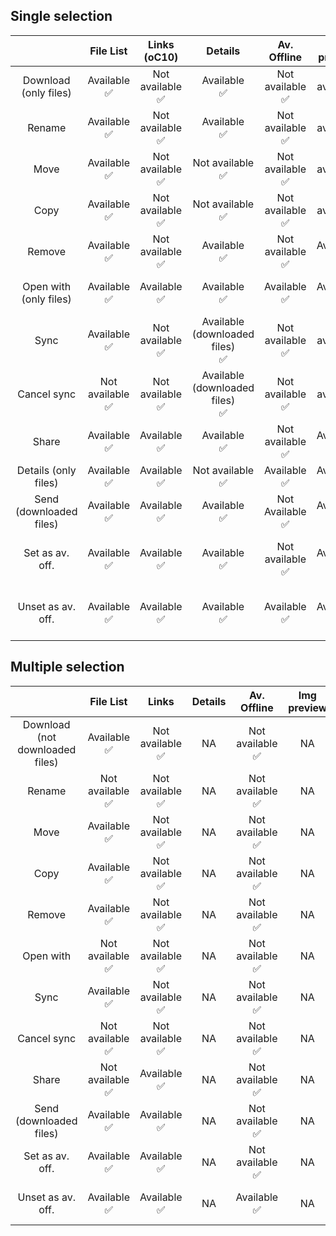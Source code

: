 
## Single selection

|| File List | Links (oC10) | Details | Av. Offline | Img preview| Video preview | Audio preview | Txt preview | While Sync |
|:-:| :-------: | :---: | :---------: | :---: | :--------: | :-----------: | :-----------: | :---------: | :-: |
| Download (only files) | Available<br>:white_check_mark: | Not available<br>:white_check_mark:| Available<br>:white_check_mark: | Not available<br>:white_check_mark: | Not available<br>:white_check_mark: | Not available<br>:white_check_mark: | Not available<br>:white_check_mark: | Not available<br>:white_check_mark: | Not available<br>:white_check_mark: |
| Rename |Available<br>:white_check_mark: | Not available<br>:white_check_mark: |Available<br>:white_check_mark: | Not available<br>:white_check_mark:| Not available<br>:white_check_mark:| Not available<br>:white_check_mark:| Not available<br>:white_check_mark:| Not available<br>:white_check_mark:| Not available<br>:white_check_mark:
| Move |Available<br>:white_check_mark:| Not available<br>:white_check_mark:| Not available<br>:white_check_mark:| Not available<br>:white_check_mark:| Not available<br>:white_check_mark:| Not available<br>:white_check_mark:| Not available<br>:white_check_mark:| Not available<br>:white_check_mark:| Not available<br>:white_check_mark:
| Copy |Available<br>:white_check_mark:| Not available<br>:white_check_mark:| Not available<br>:white_check_mark:| Not available<br>:white_check_mark:| Not available<br>:white_check_mark:| Not available<br>:white_check_mark:| Not available<br>:white_check_mark:| Not available<br>:white_check_mark:| Not available<br>:white_check_mark:
| Remove |Available<br>:white_check_mark:| Not available<br>:white_check_mark:|Available<br>:white_check_mark: | Not available<br>:white_check_mark:|Available<br>:white_check_mark:|Available<br>:white_check_mark:|Available<br>:white_check_mark:|Available<br>:white_check_mark:| Not available<br>:white_check_mark:
| Open with (only files) |Available<br>:white_check_mark:| Available<br>:white_check_mark:| Available<br>:white_check_mark:| Available<br>:white_check_mark:| Available<br>:white_check_mark:| Available<br>:white_check_mark:| Available<br>:white_check_mark:| Available<br>:white_check_mark:| Not available<br>:white_check_mark:| 
| Sync | Available<br>:white_check_mark:| Not available<br>:white_check_mark:| Available (downloaded files)<br>:white_check_mark:| Not available<br>:white_check_mark:| Not available<br>:white_check_mark:| Available<br>:white_check_mark:| Not available<br>:white_check_mark:| Not available<br>:white_check_mark:| Not available<br>:white_check_mark:|Not available<br>:white_check_mark:
| Cancel sync | Not available<br>:white_check_mark:| Not available<br>:white_check_mark:| Available (downloaded files)<br>:white_check_mark:| Not available<br>:white_check_mark:| Not available<br>:white_check_mark:| Available<br>:white_check_mark:| Not available<br>:white_check_mark:| Not available<br>:white_check_mark: | Available<br>:white_check_mark:
| Share | Available<br>:white_check_mark:| Available<br>:white_check_mark: | Available<br>:white_check_mark:| Not available<br>:white_check_mark: | Available<br>:white_check_mark:| Available<br>:white_check_mark:| Available<br>:white_check_mark:| Available<br>:white_check_mark:| Available<br>:white_check_mark:
| Details (only files) | Available<br>:white_check_mark: | Available<br>:white_check_mark: | Not available<br>:white_check_mark: | Available<br>:white_check_mark: | Available<br>:white_check_mark: | Available<br>:white_check_mark: | Available<br>:white_check_mark: | Available<br>:white_check_mark: | Available<br>:white_check_mark:
| Send (downloaded files) |Available<br>:white_check_mark: | Available<br>:white_check_mark: | Available<br>:white_check_mark: | Not Available<br>:white_check_mark: | Available<br>:white_check_mark:| Available<br>:white_check_mark: | Available<br>:white_check_mark: | Available<br>:white_check_mark: | Not available<br>:white_check_mark: 
| Set as av. off. |Available<br>:white_check_mark: | Available<br>:white_check_mark: | Available<br>:white_check_mark: | Not available<br>:white_check_mark: | Available<br>:white_check_mark:| Available (no streaming)<br>:white_check_mark: | Available<br>:white_check_mark: | Available<br>:white_check_mark: | Not available<br>:white_check_mark: 
| Unset as av. off. |Available<br>:white_check_mark: | Available<br>:white_check_mark: | Available<br>:white_check_mark: | Available<br>:white_check_mark: | Available<br>:white_check_mark:| Available (no streaming)<br>:white_check_mark: | Available<br>:white_check_mark: | Available<br>:white_check_mark: | Not available<br>:white_check_mark: 

## Multiple selection

|| File List | Links | Details | Av. Offline | Img preview| Video preview | Audio preview | Txt preview | While Sync |
|:-:| :-------: | :---: | :---------: | :---: | :--------: | :-----------: | :-----------: | :---------: | :-: |
| Download (not downloaded files)|Available<br>:white_check_mark:| Not available<br>:white_check_mark: | NA | Not available<br>:white_check_mark: | NA | NA | NA | NA | NA 
| Rename | Not available<br>:white_check_mark: |Not available<br>:white_check_mark: | NA |Not available<br>:white_check_mark: |NA |NA |NA |NA |Not available<br>:white_check_mark:
| Move |Available<br>:white_check_mark:|Not available<br>:white_check_mark: | NA | Not available<br>:white_check_mark: |NA |NA |NA |NA |Not available<br>:white_check_mark:
| Copy |Available<br>:white_check_mark:|Not available<br>:white_check_mark: | NA |Not available<br>:white_check_mark: |NA |NA |NA |NA |Not available<br>:white_check_mark:
| Remove |Available<br>:white_check_mark:|Not available<br>:white_check_mark: |  NA |Not available<br>:white_check_mark: |NA |NA |NA |NA |Not available<br>:white_check_mark:
| Open with | Not available<br>:white_check_mark: | Not available<br>:white_check_mark: | NA | Not available<br>:white_check_mark:|NA |NA |NA |NA | Not available<br>:white_check_mark:
| Sync | Available<br>:white_check_mark: | Not available<br>:white_check_mark: | NA | Not available<br>:white_check_mark: | NA|NA |NA |NA| Not available<br>:white_check_mark:
| Cancel sync | Not available<br>:white_check_mark:| Not available<br>:white_check_mark: | NA | Not available<br>:white_check_mark:|NA |NA |NA |NA | Available<br>:white_check_mark:
| Share | Not available<br>:white_check_mark: | Available<br>:white_check_mark: | NA | Not available<br>:white_check_mark: | NA |NA |NA |NA| Not available<br>:white_check_mark:
| Send (downloaded files) | Available<br>:white_check_mark: | Available<br>:white_check_mark:| NA | Not available<br>:white_check_mark:| NA |NA |NA |NA| Not available<br>:white_check_mark:
| Set as av. off. | Available<br>:white_check_mark: | Available<br>:white_check_mark:| NA | Not available<br>:white_check_mark:| NA |NA |NA| NA| Not available<br>:white_check_mark:
| Unset as av. off. | Available<br>:white_check_mark: | Available<br>:white_check_mark:| NA | Available<br>:white_check_mark:| NA |NA |NA| NA| Not available<br>:white_check_mark: